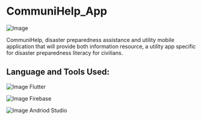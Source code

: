 # CommuniHelp_App 
![Image](https://github.com/user-attachments/assets/fec0b2cd-e3cd-4fe7-97cc-c4b8ef548d20)

CommuniHelp, disaster preparedness assistance and utility mobile application that will provide both information resource, a utility app specific for disaster preparedness literacy for civilians. 

## Language and Tools Used:

![Image](https://github.com/user-attachments/assets/5edeaaa9-90bf-49ac-8ece-b807ea517d63) Flutter 

![Image](https://github.com/user-attachments/assets/f9a296e5-2179-4dd9-a3c9-1a8b9d9e81f7) Firebase 

![Image](https://github.com/user-attachments/assets/3844c393-e1e0-47d0-b2d5-d6451bafc2e2) Andriod Studio

